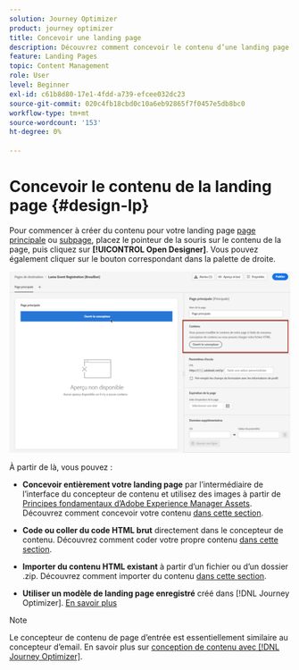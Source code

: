 ```yaml
---
solution: Journey Optimizer
product: journey optimizer
title: Concevoir une landing page
description: Découvrez comment concevoir le contenu d’une landing page dans Journey Optimizer
feature: Landing Pages
topic: Content Management
role: User
level: Beginner
exl-id: c61b8d80-17e1-4fdd-a739-efcee032dc23
source-git-commit: 020c4fb18cbd0c10a6eb92865f7f0457e5db8bc0
workflow-type: tm+mt
source-wordcount: '153'
ht-degree: 0%

---
```


# Concevoir le contenu de la landing page {#design-lp}

Pour commencer à créer du contenu pour votre landing page [page principale](create-lp.md#configure-primary-page) ou [subpage](create-lp.md#configure-subpages), placez le pointeur de la souris sur le contenu de la page, puis cliquez sur **[!UICONTROL Open Designer]**. Vous pouvez également cliquer sur le bouton correspondant dans la palette de droite.

![](assets/lp_open-designer.png)

À partir de là, vous pouvez :

* **Concevoir entièrement votre landing page** par l’intermédiaire de l’interface du concepteur de contenu et utilisez des images à partir de [Principes fondamentaux d’Adobe Experience Manager Assets](../email/assets-essentials.md). Découvrez comment concevoir votre contenu <!--or use built-in templates--> [dans cette section](../email/content-from-scratch.md).

* **Code ou coller du code HTML brut** directement dans le concepteur de contenu. Découvrez comment coder votre propre contenu [dans cette section](../email/code-content.md).

* **Importer du contenu HTML existant** à partir d’un fichier ou d’un dossier .zip. Découvrez comment importer du contenu [dans cette section](../email/existing-content.md).

* **Utiliser un modèle de landing page enregistré** créé dans [!DNL Journey Optimizer]. [En savoir plus](lp-templates.md)

>[!NOTE]
>
>Le concepteur de contenu de page d’entrée est essentiellement similaire au concepteur d’email. En savoir plus sur [conception de contenu avec [!DNL Journey Optimizer]](../email/get-started-email-design.md).
